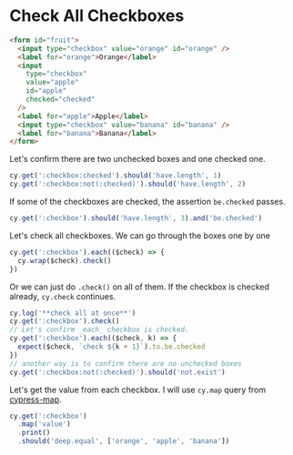 # Check All Checkboxes

<!-- fiddle Check all checkboxes -->

```html
<form id="fruit">
  <input type="checkbox" value="orange" id="orange" />
  <label for="orange">Orange</label>
  <input
    type="checkbox"
    value="apple"
    id="apple"
    checked="checked"
  />
  <label for="apple">Apple</label>
  <input type="checkbox" value="banana" id="banana" />
  <label for="banana">Banana</label>
</form>
```

Let's confirm there are two unchecked boxes and one checked one.

```js
cy.get(':checkbox:checked').should('have.length', 1)
cy.get(':checkbox:not(:checked)').should('have.length', 2)
```

If some of the checkboxes are checked, the assertion `be.checked` passes.

```js
cy.get(':checkbox').should('have.length', 3).and('be.checked')
```

Let's check all checkboxes. We can go through the boxes one by one

```js
cy.get(':checkbox').each(($check) => {
  cy.wrap($check).check()
})
```

Or we can just do `.check()` on all of them. If the checkbox is checked already, `cy.check` continues.

```js
cy.log('**check all at once**')
cy.get(':checkbox').check()
// Let's confirm _each_ checkbox is checked.
cy.get(':checkbox').each(($check, k) => {
  expect($check, `check ${k + 1}`).to.be.checked
})
// another way is to confirm there are no unchecked boxes
cy.get(':checkbox:not(:checked)').should('not.exist')
```

Let's get the value from each checkbox. I will use `cy.map` query from [cypress-map](https://github.com/bahmutov/cypress-map).

```js
cy.get(':checkbox')
  .map('value')
  .print()
  .should('deep.equal', ['orange', 'apple', 'banana'])
```

<!-- fiddle-end -->
